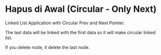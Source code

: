 # Hapus di Awal (Circular - Only Next)
Linked List Application with Circular Prev and Next Pointer.

The last data will be linked with the first data so it will make circular linked list.

If you delete node, it delete the last node.
